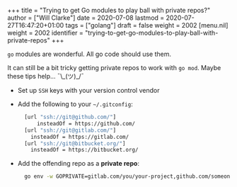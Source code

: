 +++
title = "Trying to get Go modules to play ball with private repos?"
author = ["Will Clarke"]
date = 2020-07-08
lastmod = 2020-07-27T16:47:20+01:00
tags = ["golang"]
draft = false
weight = 2002
[menu.nil]
  weight = 2002
  identifier = "trying-to-get-go-modules-to-play-ball-with-private-repos"
+++

`go` modules are wonderful. All go code should use them.

It can still be a bit tricky getting private repos to work with `go mod`. Maybe these tips help... ¯\\\_(ツ)\_/¯

- Set up `SSH` keys with your version control vendor
- Add the following to your `~/.gitconfig`:

  ```bash
    [url "ssh://git@github.com/"]
    	insteadOf = https://github.com/
    [url "ssh://git@gitlab.com/"]
      insteadOf = https://gitlab.com/
    [url "ssh://git@bitbucket.org/"]
      insteadOf = https://bitbucket.org/
  ```

- Add the offending repo as a **private repo**:

  ```bash
    go env -w GOPRIVATE=gitlab.com/you/your-project,github.com/someone/their-project
  ```
